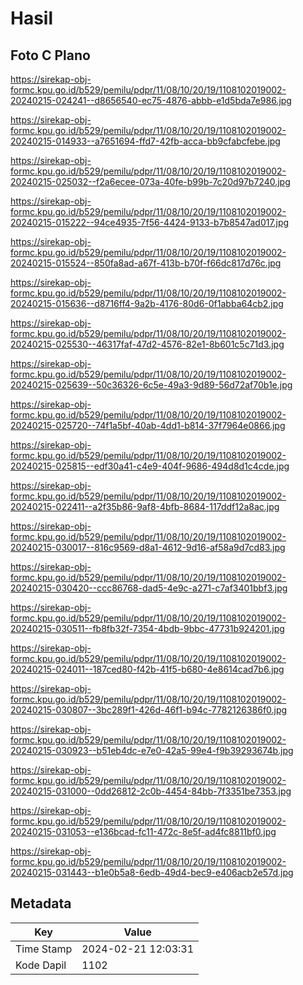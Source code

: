 # Hasil

## Foto C Plano

https://sirekap-obj-formc.kpu.go.id/b529/pemilu/pdpr/11/08/10/20/19/1108102019002-20240215-024241--d8656540-ec75-4876-abbb-e1d5bda7e986.jpg

https://sirekap-obj-formc.kpu.go.id/b529/pemilu/pdpr/11/08/10/20/19/1108102019002-20240215-014933--a7651694-ffd7-42fb-acca-bb9cfabcfebe.jpg

https://sirekap-obj-formc.kpu.go.id/b529/pemilu/pdpr/11/08/10/20/19/1108102019002-20240215-025032--f2a6ecee-073a-40fe-b99b-7c20d97b7240.jpg

https://sirekap-obj-formc.kpu.go.id/b529/pemilu/pdpr/11/08/10/20/19/1108102019002-20240215-015222--94ce4935-7f56-4424-9133-b7b8547ad017.jpg

https://sirekap-obj-formc.kpu.go.id/b529/pemilu/pdpr/11/08/10/20/19/1108102019002-20240215-015524--850fa8ad-a67f-413b-b70f-f66dc817d76c.jpg

https://sirekap-obj-formc.kpu.go.id/b529/pemilu/pdpr/11/08/10/20/19/1108102019002-20240215-015636--d8716ff4-9a2b-4176-80d6-0f1abba64cb2.jpg

https://sirekap-obj-formc.kpu.go.id/b529/pemilu/pdpr/11/08/10/20/19/1108102019002-20240215-025530--46317faf-47d2-4576-82e1-8b601c5c71d3.jpg

https://sirekap-obj-formc.kpu.go.id/b529/pemilu/pdpr/11/08/10/20/19/1108102019002-20240215-025639--50c36326-6c5e-49a3-9d89-56d72af70b1e.jpg

https://sirekap-obj-formc.kpu.go.id/b529/pemilu/pdpr/11/08/10/20/19/1108102019002-20240215-025720--74f1a5bf-40ab-4dd1-b814-37f7964e0866.jpg

https://sirekap-obj-formc.kpu.go.id/b529/pemilu/pdpr/11/08/10/20/19/1108102019002-20240215-025815--edf30a41-c4e9-404f-9686-494d8d1c4cde.jpg

https://sirekap-obj-formc.kpu.go.id/b529/pemilu/pdpr/11/08/10/20/19/1108102019002-20240215-022411--a2f35b86-9af8-4bfb-8684-117ddf12a8ac.jpg

https://sirekap-obj-formc.kpu.go.id/b529/pemilu/pdpr/11/08/10/20/19/1108102019002-20240215-030017--816c9569-d8a1-4612-9d16-af58a9d7cd83.jpg

https://sirekap-obj-formc.kpu.go.id/b529/pemilu/pdpr/11/08/10/20/19/1108102019002-20240215-030420--ccc86768-dad5-4e9c-a271-c7af3401bbf3.jpg

https://sirekap-obj-formc.kpu.go.id/b529/pemilu/pdpr/11/08/10/20/19/1108102019002-20240215-030511--fb8fb32f-7354-4bdb-9bbc-47731b924201.jpg

https://sirekap-obj-formc.kpu.go.id/b529/pemilu/pdpr/11/08/10/20/19/1108102019002-20240215-024011--187ced80-f42b-41f5-b680-4e8614cad7b6.jpg

https://sirekap-obj-formc.kpu.go.id/b529/pemilu/pdpr/11/08/10/20/19/1108102019002-20240215-030807--3bc289f1-426d-46f1-b94c-7782126386f0.jpg

https://sirekap-obj-formc.kpu.go.id/b529/pemilu/pdpr/11/08/10/20/19/1108102019002-20240215-030923--b51eb4dc-e7e0-42a5-99e4-f9b39293674b.jpg

https://sirekap-obj-formc.kpu.go.id/b529/pemilu/pdpr/11/08/10/20/19/1108102019002-20240215-031000--0dd26812-2c0b-4454-84bb-7f3351be7353.jpg

https://sirekap-obj-formc.kpu.go.id/b529/pemilu/pdpr/11/08/10/20/19/1108102019002-20240215-031053--e136bcad-fc11-472c-8e5f-ad4fc8811bf0.jpg

https://sirekap-obj-formc.kpu.go.id/b529/pemilu/pdpr/11/08/10/20/19/1108102019002-20240215-031443--b1e0b5a8-6edb-49d4-bec9-e406acb2e57d.jpg


## Metadata

| Key        | Value               |
| ---------- | ------------------- |
| Time Stamp | 2024-02-21 12:03:31 |
| Kode Dapil | 1102                |



